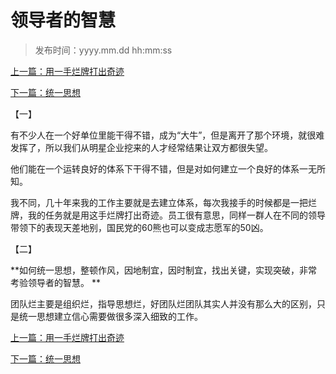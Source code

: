 # 领导者的智慧
>
>发布时间：yyyy.mm.dd hh:mm:ss

[上一篇：用一手烂牌打出奇迹](/work/article3)

[下一篇：统一思想](/work/article5)

【一】 

有不少人在一个好单位里能干得不错，成为“大牛”，但是离开了那个环境，就很难发挥了，所以我们从明星企业挖来的人才经常结果让双方都很失望。 

他们能在一个运转良好的体系下干得不错，但是对如何建立一个良好的体系一无所知。 

我不同，几十年来我的工作主要就是去建立体系，每次我接手的时候都是一把烂牌，我的任务就是用这手烂牌打出奇迹。员工很有意思，同样一群人在不同的领导带领下的表现天差地别，国民党的60熊也可以变成志愿军的50凶。 

【二】 

**如何统一思想，整顿作风，因地制宜，因时制宜，找出关键，实现突破，非常考验领导者的智慧。 **

团队烂主要是组织烂，指导思想烂，好团队烂团队其实人并没有那么大的区别，只是统一思想建立信心需要做很多深入细致的工作。

[上一篇：用一手烂牌打出奇迹](/work/article3)

[下一篇：统一思想](/work/article5)


















​     











